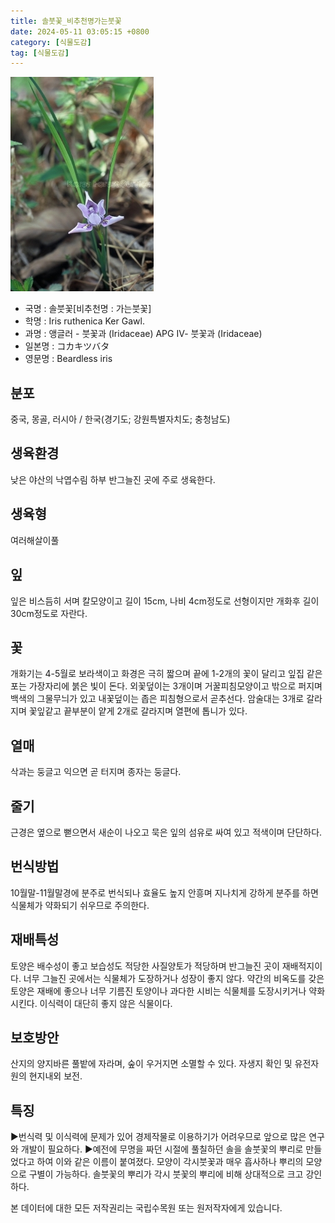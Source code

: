 ```yaml
---
title: 솔붓꽃_비추천명가는붓꽃
date: 2024-05-11 03:05:15 +0800
category: [식물도감]
tag: [식물도감]
---
```




![솔붓꽃[비추천명 : 가는붓꽃]](/assets/img/fileUpload/plants/basic/Iridaceae/Iris/15249/1_th2.JPG)
- 국명 : 솔붓꽃[비추천명 : 가는붓꽃]
- 학명 : Iris ruthenica Ker Gawl.
- 과명 : 앵글러 - 붓꽃과 (Iridaceae) APG Ⅳ- 붓꽃과 (Iridaceae)
- 일본명 : コカキツバタ
- 영문명 : Beardless iris


## 분포
중국, 몽골, 러시아 / 한국(경기도; 강원특별자치도; 충청남도) 
## 생육환경
낮은 야산의 낙엽수림 하부 반그늘진 곳에 주로 생육한다.
## 생육형
여러해살이풀
## 잎
잎은 비스듬히 서며 칼모양이고 길이 15cm, 나비 4cm정도로 선형이지만 개화후 길이 30cm정도로 자란다.
## 꽃
개화기는 4-5월로 보라색이고 화경은 극히 짧으며 끝에 1-2개의 꽃이 달리고 잎집 같은 포는 가장자리에 붉은 빛이 돈다. 외꽃덮이는 3개이며 거꿀피침모양이고 밖으로 퍼지며 백색의 그물무늬가 있고 내꽃덮이는 좁은 피침형으로서 곧추선다.  암술대는 3개로 갈라지며 꽃잎같고 끝부분이 얕게 2개로 갈라지며 열편에 톱니가 있다.
## 열매
삭과는 둥글고 익으면 곧 터지며 종자는 둥글다.
## 줄기
근경은 옆으로 뻗으면서 새순이 나오고 묵은 잎의 섬유로 싸여 있고 적색이며 단단하다.
## 번식방법
10월말-11월말경에 분주로 번식되나 효율도 높지 안흥며 지나치게 강하게 분주를 하면 식물체가 약화되기 쉬우므로 주의한다.
## 재배특성
토양은 배수성이 좋고 보습성도 적당한 사질양토가 적당하며 반그늘진 곳이 재배적지이다. 너무 그늘진 곳에서는 식물체가 도장하거나 성장이 좋지 않다. 약간의 비옥도를 갖은 토양은 재배에 좋으나 너무 기름진 토양이나 과다한 시비는 식물체를 도장시키거나 약화시킨다. 이식력이 대단히 좋지 않은 식물이다.
## 보호방안
산지의 양지바른 풀밭에 자라며, 숲이 우거지면 소멸할 수 있다. 자생지 확인 및 유전자원의 현지내외 보전.
## 특징
▶번식력 및 이식력에 문제가 있어 경제작물로 이용하기가 어려우므로 앞으로 많은 연구와 개발이 필요하다. 
▶예전에 무명을 짜던 시절에 풀칠하던 솔을 솔붓꽃의 뿌리로 만들었다고 하여 이와 같은 이름이 붙여졌다. 모양이 각시붓꽃과 매우 흡사하나 뿌리의 모양으로 구별이 가능하다. 솔붓꽃의 뿌리가 각시 붓꽃의 뿌리에 비해 상대적으로 크고 강인하다.






본 데이터에 대한 모든 저작권리는 국립수목원 또는 원저작자에게 있습니다.
